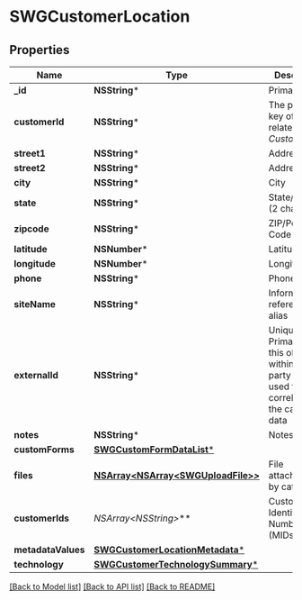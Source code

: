 # SWGCustomerLocation

## Properties
Name | Type | Description | Notes
------------ | ------------- | ------------- | -------------
**_id** | **NSString*** | Primary key | [optional] 
**customerId** | **NSString*** | The primary key of the related *Customer* | [optional] 
**street1** | **NSString*** | Address 1 | 
**street2** | **NSString*** | Address 2 | [optional] 
**city** | **NSString*** | City | 
**state** | **NSString*** | State/Province (2 char code) | 
**zipcode** | **NSString*** | ZIP/Postal Code | 
**latitude** | **NSNumber*** | Latitude | [optional] 
**longitude** | **NSNumber*** | Longitude | [optional] 
**phone** | **NSString*** | Phone | [optional] 
**siteName** | **NSString*** | Informal reference, an alias | [optional] 
**externalId** | **NSString*** | Unique ID / Primary Key of this object within a third-party system, used to correlate with the callee&#39;s data | [optional] 
**notes** | **NSString*** | Notes | [optional] 
**customForms** | [**SWGCustomFormDataList***](SWGCustomFormDataList.md) |  | [optional] 
**files** | [**NSArray&lt;NSArray&lt;SWGUploadFile&gt;*&gt;***](NSArray.md) | File attachments by category | [optional] 
**customerIds** | **NSArray&lt;NSString*&gt;*** | Customer Identification Number(s) (MIDs) | [optional] 
**metadataValues** | [**SWGCustomerLocationMetadata***](SWGCustomerLocationMetadata.md) |  | [optional] 
**technology** | [**SWGCustomerTechnologySummary***](SWGCustomerTechnologySummary.md) |  | [optional] 

[[Back to Model list]](../README.md#documentation-for-models) [[Back to API list]](../README.md#documentation-for-api-endpoints) [[Back to README]](../README.md)


